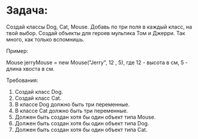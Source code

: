 # Задача:

Создай классы Dog, Cat, Mouse.
Добавь по три поля в каждый класс, на твой выбор.
Создай объекты для героев мультика Том и Джерри.
Так много, как только вспомнишь.

Пример:

Mouse jerryMouse = new Mouse("Jerry", 12 , 5),
где 12 - высота в см,
5 - длина хвоста в см.

Требования:

1.	Создай класс Dog.
2.	Создай класс Cat.
3.	В классе Dog должно быть три переменные.
4.	В классе Cat должно быть три переменные.
5.	Должен быть создан хотя бы один объект типа Mouse.
6.	Должен быть создан хотя бы один объект типа Dog.
7.	Должен быть создан хотя бы один объект типа Cat.
